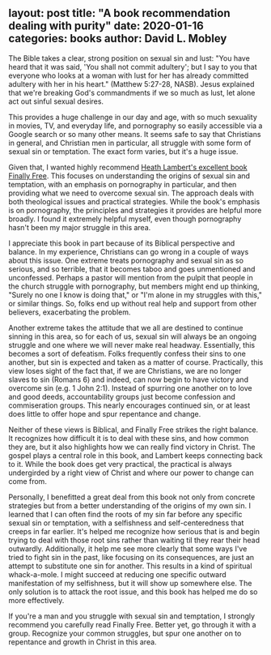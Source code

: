 layout: post
title: "A book recommendation dealing with purity"
date:   2020-01-16
categories: books
author: David L. Mobley
---
The Bible takes a clear, strong position on sexual sin and lust: "You have heard that it was said, 'You shall not commit adultery'; but I say to you that everyone who looks at a woman with lust for her has already committed adultery with her in his heart." (Matthew 5:27-28, NASB). Jesus explained that we're breaking God's commandments if we so much as lust, let alone act out sinful sexual desires.

This provides a huge challenge in our day and age, with so much sexuality in movies, TV, and everyday life, and pornography so easily accessible via a Google search or so many other means. It seems safe to say that Christians in general, and Christian men in particular, all struggle with some form of sexual sin or temptation. The exact form varies, but it's a huge issue.

Given that, I wanted highly recommend [Heath Lambert's excellent book Finally Free](https://www.amazon.com/Finally-Free-Fighting-Purity-Power/dp/0310499232). This focuses on understanding the origins of sexual sin and temptation, with an emphasis on pornography in particular, and then providing what we need to overcome sexual sin. The approach deals with both theological issues and practical strategies. While the book's emphasis is on pornography, the principles and strategies it provides are helpful more broadly. I found it extremely helpful myself, even though pornography hasn't been my major struggle in this area.

I appreciate this book in part because of its Biblical perspective and balance. In my experience, Christians can go wrong in a couple of ways about this issue. One extreme treats pornography and sexual sin as so serious, and so terrible, that it becomes taboo and goes unmentioned and unconfessed. Perhaps a pastor will mention from the pulpit that people in the church struggle with pornography, but members might end up thinking, "Surely no one I know is doing that," or "I'm alone in my struggles with this," or similar things. So, folks end up without real help and support from other believers, exacerbating the problem.

Another extreme takes the attitude that we all are destined to continue sinning in this area, so for each of us, sexual sin will always be an ongoing struggle and one where we will never make real headway. Essentially, this becomes a sort of defeatism. Folks frequently confess their sins to one another, but sin is expected and taken as a matter of course. Practically, this view loses sight of the fact that, if we are Christians, we are no longer slaves to sin (Romans 6) and indeed, can now begin to have victory and overcome sin (e.g. 1 John 2:1). Instead of spurring one another on to love and good deeds, accountability groups just become confession and commiseration groups. This nearly encourages continued sin, or at least does little to offer hope and spur repentance and change.

Neither of these views is Biblical, and Finally Free strikes the right balance. It recognizes how difficult it is to deal with these sins, and how common they are, but it also highlights how we can really find victory in Christ. The gospel plays a central role in this book, and Lambert keeps connecting back to it. While the book does get very practical, the practical is always undergirded by a right view of Christ and where our power to change can come from.

Personally, I benefitted a great deal from this book not only from concrete strategies but from a better understanding of the origins of my own sin. I learned that I can often find the roots of my sin far before any specific sexual sin or temptation, with a selfishness and self-centeredness that creeps in far earlier. It's helped me recognize how serious that is and begin trying to deal with those root sins rather than waiting til they rear their head outwardly. Additionally, it help me see more clearly that some ways I've tried to fight sin in the past, like focusing on its consequences, are just an attempt to substitute one sin for another. This results in a kind of spiritual whack-a-mole. I might succeed at reducing one specific outward manifestation of my selfishness, but it will show up somewhere else. The only solution is to attack the root issue, and this book has helped me do so more effectively.

If you're a man and you struggle with sexual sin and temptation, I strongly recommend you carefully read Finally Free. Better yet, go through it with a group. Recognize your common struggles, but spur one another on to repentance and growth in Christ in this area.
